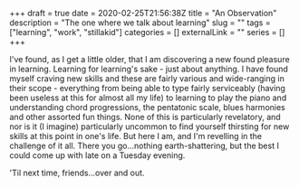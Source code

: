 +++ 
draft = true
date = 2020-02-25T21:56:38Z
title = "An Observation"
description = "The one where we talk about learning"
slug = "" 
tags = ["learning", "work", "stillakid"]
categories = []
externalLink = ""
series = []
+++

I've found, as I get a little older, that I am discovering a new found pleasure in learning. Learning for learning's sake - just about anything. I have found myself craving new skills and these are fairly various and wide-ranging in their scope - everything from being able to type fairly serviceably (having been useless at this for almost all my life) to learning to play the piano and understanding chord progressions, the pentatonic scale, blues harmonies and other assorted fun things. None of this is particularly revelatory, and nor is it (I imagine) particularly uncommon to find yourself thirsting for new skills at this point in one's life. But here I am, and I'm revelling in the challenge of it all. There you go...nothing earth-shattering, but the best I could come up with late on a Tuesday evening. 

'Til next time, friends...over and out.
